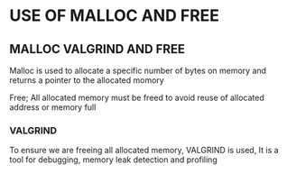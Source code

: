 <h1>USE OF MALLOC AND FREE</h1>
<h2>MALLOC VALGRIND AND FREE</h2>
<p>Malloc is used to allocate a specific number of bytes on memory and returns a pointer to the allocated momory</p>
<p>Free; All allocated memory must be freed to avoid reuse of allocated address or memory full</p>
<h3>VALGRIND</h3>
<p> To ensure we are freeing all allocated memory, VALGRIND is used, It is a tool for debugging, memory leak detection and profiling</p>
